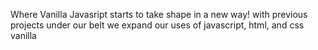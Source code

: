 Where Vanilla Javasript starts to take shape in a new way! with previous projects under our belt we expand our uses of javascript, html, and css vanilla 
